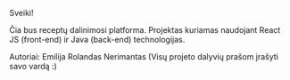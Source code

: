 Sveiki!

Čia bus receptų dalinimosi platforma. Projektas kuriamas naudojant React JS (front-end) ir Java (back-end) technologijas.

Autoriai: Emilija Rolandas Nerimantas (Visų projeto dalyvių prašom įrašyti savo vardą :)
